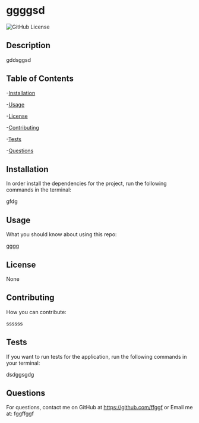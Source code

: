 # ggggsd
![GitHub License](https://img.shields.io/badge/License-None-blue.svg)

## Description

gddsggsd

## Table of Contents

-[Installation](#installation)

-[Usage](#usage)

-[License](#license)

-[Contributing](#contributing)

-[Tests](#tests)

-[Questions](#questions)

## Installation

In order install the dependencies for the project, run the following commands in the terminal:

gfdg

## Usage

What you should know about using this repo:

gggg

## License 

None

## Contributing

How you can contribute:

ssssss

## Tests

If you want to run tests for the application, run the following commands in your terminal:

dsdggsgdg

## Questions

For questions, contact me on GitHub at https://github.com/ffggf or Email me at: fggffggf